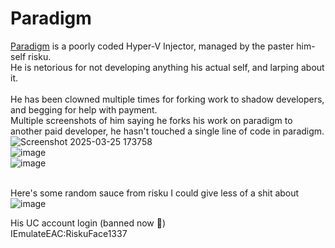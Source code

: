 # Paradigm
[Paradigm](https://paradigm.directory/) is a poorly coded Hyper-V Injector, managed by the paster him-self risku.<br />
He is netorious for not developing anything his actual self, and larping about it. <br /><br />
He has been clowned multiple times for forking work to shadow developers, and begging for help with payment. <br />
Multiple screenshots of him saying he forks his work on paradigm to another paid developer, he hasn't touched a single line of code in paradigm.<br />
![Screenshot 2025-03-25 173758](https://github.com/user-attachments/assets/3aafd615-f64e-4eff-98c6-621da31f09d2)<br />
![image](https://github.com/user-attachments/assets/f7d69f77-45b8-46db-80c3-fbe09d7dea8b)<br />
![image](https://github.com/user-attachments/assets/aa553de2-d74f-491f-95db-bc78f6dc5a60)<br /><br />

Here's some random sauce from risku I could give less of a shit about <br />
![image](https://github.com/user-attachments/assets/acdac87d-c033-4f4a-9024-976b35843f68)<br />

His UC account login (banned now 🤣)<br />
IEmulateEAC:RiskuFace1337
